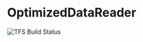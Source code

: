 # OptimizedDataReader

![TFS Build Status](https://alansavage.visualstudio.com/_apis/public/build/definitions/7b19a512-3442-4a37-8aeb-cae5e333d175/9/badge)
